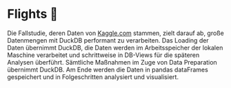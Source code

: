 # Flights 🛫
Die Fallstudie, deren Daten von [Kaggle.com](https://www.kaggle.com/datasets/usdot/flight-delays?ref=hackernoon.com&select=flights.csv) stammen, zielt darauf ab, große Datenmengen mit DuckDB performant zu verarbeiten. Das Loading der Daten übernimmt DuckDB, die Daten werden im Arbeitsspeicher der lokalen Maschine verarbeitet und schrittweise in DB-Views für die späteren Analysen überführt. Sämtliche Maßnahmen im Zuge von Data Preparation übernimmt DuckDB. Am Ende werden die Daten in pandas dataFrames gespeichert und in Folgeschritten analysiert und visualisiert.
